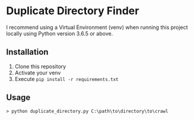 # Duplicate Directory Finder

I recommend using a Virtual Environment (venv) when running this project locally using Python version 3.6.5 or above.

## Installation
1. Clone this repository
1. Activate your venv
1. Execute `pip install -r requirements.txt`

## Usage
```
> python duplicate_directory.py C:\path\to\directory\to\crawl
```